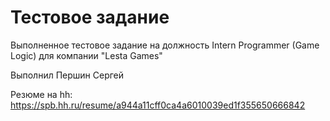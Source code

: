 # Тестовое задание
Выполненное тестовое задание на должность Intern Programmer (Game Logic) для компании "Lesta Games"

Выполнил Першин Сергей

Резюме на hh: https://spb.hh.ru/resume/a944a11cff0ca4a6010039ed1f355650666842
